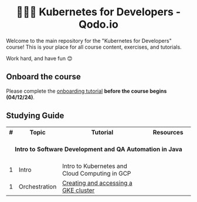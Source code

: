 <div align="center">

# 🧑🏻‍💻 Kubernetes for Developers - Qodo.io


</div>

Welcome to the main repository for the "Kubernetes for Developers" course!
This is your place for all course content, exercises, and tutorials.

Work hard, and have fun 😊

## Onboard the course 

Please complete the [onboarding tutorial](tutorials/onboarding.md) **before the course begins (04/12/24)**. 

## Studying Guide

<table width="100%">
<tr><th>#</th><th>Topic</th><th>Tutorial</th><th colspan="3">&nbsp;&nbsp;&nbsp;Resources&nbsp;&nbsp;&nbsp;</th></tr>

<tr>
 <td align="center" colspan="8"><br><b>Intro to Software Development and QA Automation in Java</b><br><br></td>
</tr>

<tr>
 <td>1</td>
 <td>Intro</td>
 <td>Intro to Kubernetes and Cloud Computing in GCP</td>
 <td></td>
 <td></td>
 <td></td>
</tr>


<tr>
 <td>1</td>
 <td>Orchestration</td>
 <td><a href="tutorials/k8s_setup_and_intro">Creating and accessing a GKE cluster</a></td>
 <td></td>
 <td></td>
 <td></td>
</tr>



</table>
